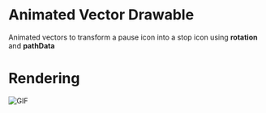 # Animated Vector Drawable

Animated vectors to transform a pause icon into a stop icon using **rotation** and **pathData**

# Rendering
![GIF](https://github.com/omaflak/AnimatedVectorDrawable/blob/master/GIF/rendering.gif?raw=true)
